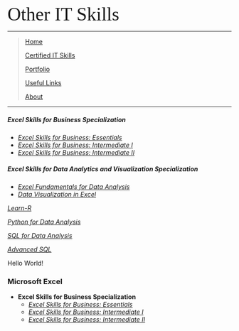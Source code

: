 <span style="font-family:Papyrus; font-size:3em;">Other IT Skills</span>

---

> [Home](index.md)
> 
> [Certified IT Skills](certified_skills.md)
>
> [Portfolio](portfolio.md)
> 
> [Useful Links](links.md)
> 
> [About](about.md)

---

##### Excel Skills for Business Specialization
* _[Excel Skills for Business: Essentials](excel_skills_for_business_essentials.md)_
* _[Excel Skills for Business: Intermediate I](excel_skills_for_business_intermediate_1.md)_
* _[Excel Skills for Business: Intermediate II](excel_skills_for_business_intermediate_2.md)_

##### Excel Skills for Data Analytics and Visualization Specialization
* _[Excel Fundamentals for Data Analysis](excel_fundamentals_for_data_analysis.md)_
* _[Data Visualization in Excel](data_visualization_in_excel.md)_

<!--
<details>
 <summary><i>Microsoft Excel</i></summary>
 
 <h3>by Coursera | Macquarie University</h3>
 
 <ul>
  <li><b>Excel Skills for Business Specialization</b>
    <ul>
     <li><i><a href="https://github.com/mbhagwan/mbhagwan.github.io/blob/main/excel_skills_for_business_essentials.md">Excel Skills for Business: Essentials</a></i></li>
     <li><i><a href="https://github.com/mbhagwan/mbhagwan.github.io/blob/main/excel_skills_for_business_intermediate_1.md">Excel Skills for Business: Intermediate I</a></i></li>
    </ul>
  </li>
  <li><b>Excel Skills for Data Analytics and Visualization Specialization</b>
    <ul>
     <li><i><a href="https://github.com/mbhagwan/mbhagwan.github.io/blob/main/excel_fundamentals_for_data_analysis.md">Excel Fundamentals for Data Analysis</a></i></li>
     <li><i><a href="https://github.com/mbhagwan/mbhagwan.github.io/blob/main/data_visualization_in_excel.md">Data Visualization in Excel</a></i></li>
    </ul>
  </li>
</ul>
</details>
-->

_[Learn-R](https://github.com/mbhagwan/Learn-R)_

_[Python for Data Analysis](https://github.com/mbhagwan/Python-for-Data-Analysis)_

_[SQL for Data Analysis](https://github.com/mbhagwan/SQL-for-Data-Analysis)_

_[Advanced SQL](https://github.com/mbhagwan/Advanced-PostgreSQL)_


Hello World!
### Microsoft Excel

* **Excel Skills for Business Specialization**
  * _[Excel Skills for Business: Essentials](excel_skills_for_business_essentials.md)_
  * _[Excel Skills for Business: Intermediate I](excel_skills_for_business_intermediate_1.md)_
  * _[Excel Skills for Business: Intermediate II](excel_skills_for_business_intermediate_2.md)_
